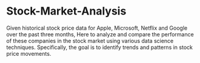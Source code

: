 # Stock-Market-Analysis
Given historical stock price data for Apple, Microsoft, Netflix and Google over the past three months, Here to analyze and compare the performance of these companies in the stock market using various data science techniques.  Specifically, the goal is to identify trends and patterns in stock price movements.
